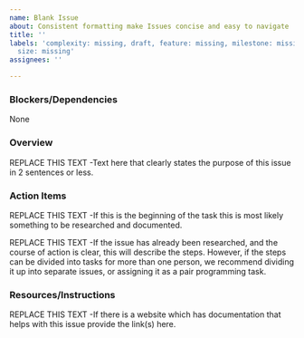 ```yaml
---
name: Blank Issue
about: Consistent formatting make Issues concise and easy to navigate
title: ''
labels: 'complexity: missing, draft, feature: missing, milestone: missing, role: missing,
  size: missing'
assignees: ''

---
```


### Blockers/Dependencies
None

### Overview
REPLACE THIS TEXT -Text here that clearly states the purpose of this issue in 2 sentences or less.

### Action Items
REPLACE THIS TEXT -If this is the beginning of the task this is most likely something to be researched and documented.

REPLACE THIS TEXT -If the issue has already been researched, and the course of action is clear, this will describe the steps.  However, if the steps can be divided into tasks for more than one person, we recommend dividing it up into separate issues, or assigning it as a pair programming task.

### Resources/Instructions
REPLACE THIS TEXT -If there is a website which has documentation that helps with this issue provide the link(s) here.
